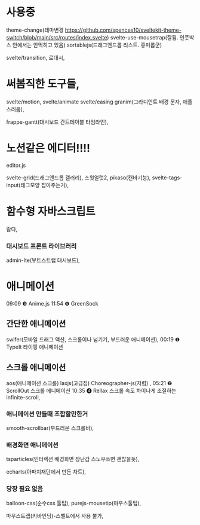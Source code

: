 # 사용중
theme-change(테마변경 https://github.com/spences10/sveltekit-theme-switch/blob/main/src/routes/index.svelte)
svelte-use-mousetrap(잘됨. 인풋박스 안에서는 안먹히고 있음)
sortablejs(드래그엔드롭 리스트. 흥미롭군) 

svelte/transition,
로대시, 

# 써봄직한 도구들, 
svelte/motion,
svelte/animate
svelte/easing
granim(그라디언트 배경 문자, 애플스러움), 

frappe-gantt(대시보드 간트테이블 타임라인), 
# 노션같은 에디터!!!!
editor.js


svelte-grid(드래그앤드롭 갤러리), 
스윗얼럿2, 
pikaso(캔바기능), 
svelte-tags-input(태그모양 잡아주는거), 
# 함수형 자바스크립트
람다,
### 대시보드 프론트 라이브러리 
admin-lte(부트스트랩 대시보드), 
# 애니메이션 
09:09 ❸ Anime.js
11:54 ❺ GreenSock
## 간단한 애니메이션
swifer(모바일 드래그 액션, 스크롤이나 넘기기, 부드러운 애니메이션),
00:19 ❶ TypeIt 타이핑 애니메이션
## 스크롤 애니메이션
aos(애니메이션 스크롤) laxjs(고급짐) Choreographer-js(저렴) , 
05:21 ❷ ScrollOut 스크롤 에니메이션
10:35 ❹ Rellax 스크롤 속도 차이나게 조절하는 
infinite-scroll, 
### 애니메이션 만들때 조합할만한거
smooth-scrollbar(부드러운 스크롤바), 
### 배경화면 애니메이션
tsparticles(인터렉션 배경화면 장난감 스노우쓰면 괜찮을듯), 



echarts(아파치재단에서 만든 차트), 



### 당장 필요 없음
balloon-css(순수css 툴팁), 
purejs-mousetip(마우스툴팁), 

마우스트랩(키바인딩)-스벨트에서 사용 불가,